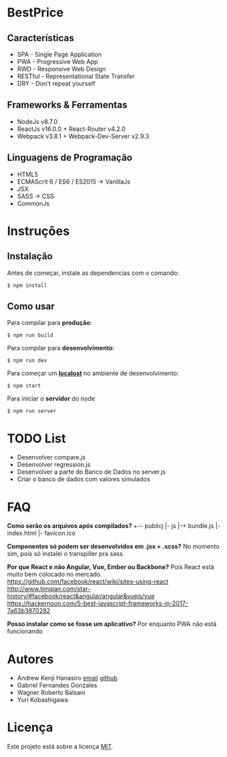 # BestPrice
Características
---------------
* SPA - Single Page Application
* PWA - Progressive Web App
* RWD - Responsive Web Design
* RESTful - Representational State Transfer
* DRY - Don't repeat yourself

Frameworks & Ferramentas
------------------------
* NodeJs v8.7.0
* ReactJs v16.0.0 + React-Router v4.2.0
* Webpack v3.8.1 + Webpack-Dev-Server v2.9.3 

Linguagens de Programação
-------------------------
* HTML5
* ECMAScrit 6 / ES6 / ES2015 -> VanillaJs
* JSX
* SASS -> CSS
* CommonJs

# Instruções
Instalação
----------
Antes de começar, instale as dependencias com o comando:
```shell
$ npm install
```

Como usar
---------
Para compilar para **produção**:
```shell
$ npm run build
```

Para compilar para **desenvolvimento**:
```shell
$ npm run dev
```

Para começar um **[localost](http://localhost:8080)** no ambiente de desenvolvimento:
```shell
$ npm start
```

Para iniciar o **servidor** do node
```shell
$ npm run server
```

TODO List
=========
* Desenvolver compare.js
* Desenvolver regression.js
* Desenvolver a parte do Banco de Dados no server.js
* Criar o banco de dados com valores simulados

# FAQ
**Como serão os arquivos após compilados?**
+-- publicj
|- js
|-+ bundle.js
|- index.html
|- favicon.ico


**Componentes só podem ser desenvolvidos em .jsx + .scss?**
No momento sim, pois só instalei o transpiller pra sass

**Por que React e não Angular, Vue, Ember ou Backbone?**
Pois React está muito bem colocado no mercado.
https://github.com/facebook/react/wiki/sites-using-react
http://www.timqian.com/star-history/#facebook/react&angular/angular&vuejs/vue
https://hackernoon.com/5-best-javascript-frameworks-in-2017-7a63b3870282

**Posso instalar como se fosse um aplicativo?**
Por enquanto PWA não está funcionando

# Autores
* Andrew Kenji Hanasiro [email](mailto:andrewkanasiro@gmail.com) [github](https://github.com/AndrewHanasiro)
* Gabriel Fernandes Gonzales
* Wagner Roberto Balsani
* Yuri Kobashigawa

# Licença
Este projeto está sobre a licença [MIT](https://github.com/AndrewHanasiro/bestprice/LICENSE).